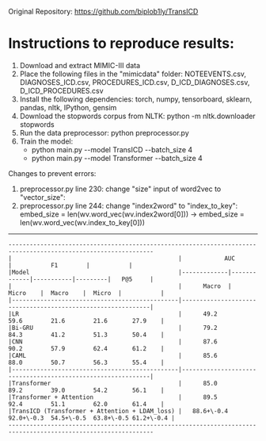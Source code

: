 Original Repository: https://github.com/biplob1ly/TransICD

# Instructions to reproduce results:
1. Download and extract MIMIC-III data
2. Place the following files in the "mimicdata" folder: NOTEEVENTS.csv, DIAGNOSES_ICD.csv, PROCEDURES_ICD.csv, D_ICD_DIAGNOSES.csv, D_ICD_PROCEDURES.csv
3. Install the following dependencies: torch, numpy, tensorboard, sklearn, pandas, nltk, IPython, gensim
4. Download the stopwords corpus from NLTK: python -m nltk.downloader stopwords
5. Run the data preprocessor: python preprocessor.py
6. Train the model: 
    - python main.py --model TransICD --batch_size 4
    - python main.py --model Transformer --batch_size 4


Changes to prevent errors:
1. preprocessor.py line 230: change "size" input of word2vec to "vector_size":
2. preprocessor.py line 244: change "index2word" to "index_to_key": embed_size = len(wv.word_vec(wv.index2word[0])) -> embed_size = len(wv.word_vec(wv.index_to_key[0]))


--------------------------------------------------------------------------------



```
---------------------------------------------------------------------------------------------------------------
|                                               |            AUC            |           F1        |           |
|Model                                          |-------------|-------------|-----------|---------|   P@5     |
|                                               |      Macro  |    Micro    |  Macro    |  Micro  |           |
|-----------------------------------------------|-------------------------------------------------------------|
|LR                                             |      49.2        59.6        21.6        21.6       27.9    |
|Bi-GRU                                         |      79.2        84.3        41.2        51.3       50.4    |
|CNN                                            |      87.6        90.2        57.9        62.4       61.2    |
|CAML                                           |      85.6        88.0        50.7        56.3       55.4    |
|-----------------------------------------------|-------------------------------------------------------------|
|Transformer                                    |      85.0        89.2        39.0        54.2       56.1    |
|Transformer + Attention                        |      89.5        92.4        51.1        62.0       61.4    |
|TransICD (Transformer + Attention + LDAM_loss) |   88.6+\-0.4  92.0+\-0.3  54.5+\-0.5  63.8+\-0.5 61.2+\-0.4 |
---------------------------------------------------------------------------------------------------------------
```



